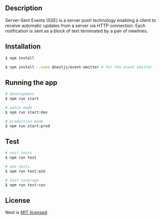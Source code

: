 ## Description

Server-Sent Events (SSE) is a server push technology enabling a client to receive automatic updates from a server via HTTP connection. Each notification is sent as a block of text terminated by a pair of newlines.

## Installation

```bash
$ npm install

$ npm install --save @nestjs/event-emitter # for the event emitter
```

## Running the app

```bash
# development
$ npm run start

# watch mode
$ npm run start:dev

# production mode
$ npm run start:prod
```

## Test

```bash
# unit tests
$ npm run test

# e2e tests
$ npm run test:e2e

# test coverage
$ npm run test:cov
```

## License

Nest is [MIT licensed](LICENSE).
